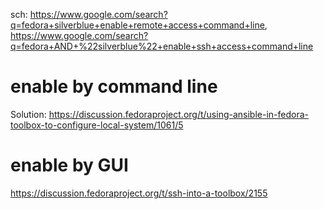 sch: https://www.google.com/search?q=fedora+silverblue+enable+remote+access+command+line, https://www.google.com/search?q=fedora+AND+%22silverblue%22+enable+ssh+access+command+line

# enable by command line
Solution: https://discussion.fedoraproject.org/t/using-ansible-in-fedora-toolbox-to-configure-local-system/1061/5

# enable by GUI
https://discussion.fedoraproject.org/t/ssh-into-a-toolbox/2155
